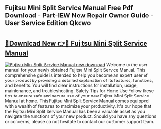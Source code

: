 ## Fujitsu Mini Split Service Manual Free Pdf Download - Part-lEW New Repair Owner Guide - User Service Edition Qkcwo

# <h2><a href="http://bc11057.oget.top/?id=Fujitsu+Mini+Split+Service+Manual">🔗Download New 👉🔴 Fujitsu Mini Split Service Manual</a></h2>

[![Fujitsu Mini Split Service Manual new download](https://i.imgur.com/5g1atiW.png)](http://bc11057.oget.top/?id=Fujitsu+Mini+Split+Service+Manual)
Welcome to the user manual for your newly obtained Fujitsu Mini Split Service Manual. This comprehensive guide is intended to help you become an expert user of your product by providing a detailed explanation of its features, functions, and benefits. You will find clear instructions for installation, usage, maintenance, and troubleshooting. Safety Tips for Home Use Follow these tips to ensure safe and secure use of your new Fujitsu Mini Split Service Manual at home. This Fujitsu Mini Split Service Manual comes equipped with a wealth of features to maximize your productivity. It's our hope that the Fujitsu Mini Split Service Manual has been a valuable asset as you navigate the functions of your new product. Should you have any questions or concerns, please do not hesitate to contact our customer support team.
